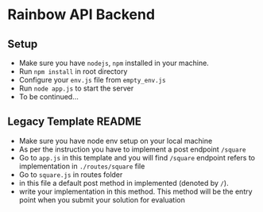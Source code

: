 # Rainbow API Backend

## Setup
- Make sure you have `nodejs`, `npm` installed in your machine.
- Run `npm install` in root directory
- Configure your `env.js` file from `empty_env.js`
- Run `node app.js` to start the server
- To be continued...



## Legacy Template README
- Make sure you have node env setup on your local machine
- As per the instruction you have to implement a post endpoint `/square`
- Go to `app.js` in this template and you will find `/square` endpoint refers to implementation in `./routes/square` file
- Go to `square.js` in routes folder
- in this file a default post method in implemented (denoted by `/`).
- write your implementation in this method. This method will be the entry point when you submit your solution for evaluation
